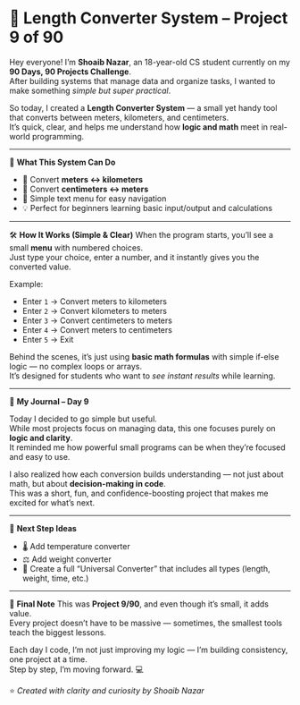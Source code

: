 # 📏 Length Converter System – Project 9 of 90

Hey everyone! I’m **Shoaib Nazar**, an 18-year-old CS student currently on my **90 Days, 90 Projects Challenge**.  
After building systems that manage data and organize tasks, I wanted to make something *simple but super practical*.  

So today, I created a **Length Converter System** — a small yet handy tool that converts between meters, kilometers, and centimeters.  
It’s quick, clear, and helps me understand how **logic and math** meet in real-world programming.

---

🌟 **What This System Can Do**
- 🔁 Convert **meters ↔ kilometers**
- 🔁 Convert **centimeters ↔ meters**
- 🎯 Simple text menu for easy navigation
- 💡 Perfect for beginners learning basic input/output and calculations

---

🛠️ **How It Works (Simple & Clear)**
When the program starts, you’ll see a small **menu** with numbered choices.  
Just type your choice, enter a number, and it instantly gives you the converted value.

Example:
- Enter `1` → Convert meters to kilometers  
- Enter `2` → Convert kilometers to meters  
- Enter `3` → Convert centimeters to meters  
- Enter `4` → Convert meters to centimeters  
- Enter `5` → Exit  

Behind the scenes, it’s just using **basic math formulas** with simple if-else logic — no complex loops or arrays.  
It’s designed for students who want to *see instant results* while learning.

---

📝 **My Journal – Day 9**

Today I decided to go simple but useful.  
While most projects focus on managing data, this one focuses purely on **logic and clarity**.  
It reminded me how powerful small programs can be when they’re focused and easy to use.  

I also realized how each conversion builds understanding — not just about math, but about **decision-making in code**.  
This was a short, fun, and confidence-boosting project that makes me excited for what’s next.

---

🚀 **Next Step Ideas**
- 🌡️ Add temperature converter  
- ⚖️ Add weight converter  
- 📏 Create a full “Universal Converter” that includes all types (length, weight, time, etc.)

---

🎯 **Final Note**
This was **Project 9/90**, and even though it’s small, it adds value.  
Every project doesn’t have to be massive — sometimes, the smallest tools teach the biggest lessons.  

Each day I code, I’m not just improving my logic — I’m building consistency, one project at a time.  
Step by step, I’m moving forward. 💻  

⭐ *Created with clarity and curiosity by Shoaib Nazar*
